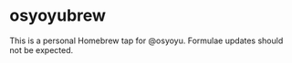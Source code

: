 osyoyubrew
===

This is a personal Homebrew tap for @osyoyu. Formulae updates should not be expected.
